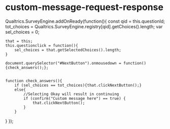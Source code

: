 # custom-message-request-response

Qualtrics.SurveyEngine.addOnReady\(function\(\){ const qid = this.questionId; tot\_choices = Qualtrics.SurveyEngine.registry\[qid\].getChoices\(\).length; var sel\_choices = 0;

```text
that = this;
this.questionclick = function(){
    sel_choices = that.getSelectedChoices().length;
}

document.querySelector("#NextButton").onmousedown = function() {check_answers();};


function check_answers(){
    if (sel_choices == tot_choices){that.clickNextButton();}
    else{
        //Selecting Okay will result in continuing
        if (confirm("Custom message here") == true) {
            that.clickNextButton();
        } 
    }
```

} }\);

